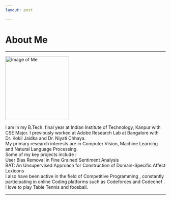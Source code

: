 ```yaml
---
layout: post

---
```




# About Me
---------

<img src="https://warahul.github.io/static/images/fig4.jpg" alt="Image of Me" style="width: 200px;"/>

I am in my B.Tech. final year at Indian Institute of Technology, Kanpur with CSE Major. I previously worked at Adobe Research Lab at Bangalore with Dr. Kokil Jaidka and Dr. Niyati Chhaya.<br>
My primary research interests are in Computer Vision, Machine Learning and Natural Language Processing.<br>
Some of my key projects include :<br>
User Bias Removal in Fine Grained Sentiment Analysis<br>
BAT: An Unsupervised Approach for Construction of Domain-Specific Affect Lexicons<br>
I also have been active in the field of Competitive Programming , constantly participating in online Coding platforms such as Codeforces and Codechef .<br>
I love to play Table Tennis and foosball.<br>


------
